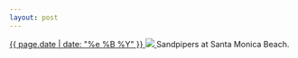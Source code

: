 ```yaml
---
layout: post
---
```


<p>
  <a href="/244">
    <time>{{ page.date | date: "%e %B %Y" }}</time>
    <img src="{{ site.assets_url }}/244.jpg">
  </a>
  Sandpipers at Santa Monica Beach.
</p>
